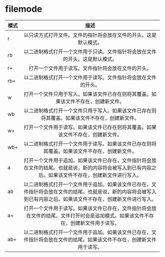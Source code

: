 # filemode
| 模式        | 描述           |
| ---- |:-------------:| 
| r	   |   以只读方式打开文件。文件的指针将会放在文件的开头。这是默认模式。
| rb   |   以二进制格式打开一个文件用于只读。文件指针将会放在文件的开头。这是默认模式。
| r+   |   打开一个文件用于读写。文件指针将会放在文件的开头。
| rb+  |   以二进制格式打开一个文件用于读写。文件指针将会放在文件的开头。
| w    |   打开一个文件只用于写入。如果该文件已存在则将其覆盖。如果该文件不存在，创建新文件。
| wb   |   以二进制格式打开一个文件只用于写入。如果该文件已存在则将其覆盖。如果该文件不存在，创建新文件。
| w+   |   打开一个文件用于读写。如果该文件已存在则将其覆盖。如果该文件不存在，创建新文件。
| wb+  |   以二进制格式打开一个文件用于读写。如果该文件已存在则将其覆盖。如果该文件不存在，创建新文件。
| a    |   打开一个文件用于追加。如果该文件已存在，文件指针将会放在文件的结尾。也就是说，新的内容将会被写入到已有内容之后。如果该文件不存在，创建新文件进行写入。
| ab   |   以二进制格式打开一个文件用于追加。如果该文件已存在，文件指针将会放在文件的结尾。也就是说，新的内容将会被写入到已有内容之后。如果该文件不存在，创建新文件进行写入。
| a+   |   打开一个文件用于读写。如果该文件已存在，文件指针将会放在文件的结尾。文件打开时会是追加模式。如果该文件不存在，创建新文件用于读写。
| ab+  |   以二进制格式打开一个文件用于追加。如果该文件已存在，文件指针将会放在文件的结尾。如果该文件不存在，创建新文件用于读写。
